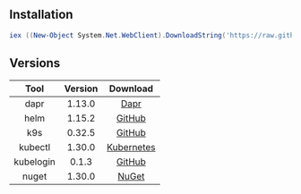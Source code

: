 ## Installation

```powershell
iex ((New-Object System.Net.WebClient).DownloadString('https://raw.githubusercontent.com/salaros/bin-win64/development/install.ps1'))
```

## Versions

|     Tool    |   Version   |   Download   |
|    :----:   |     :----:   |    :----:   |
|     dapr    |    1.13.0   | [Dapr](https://github.com/dapr/cli/releases) |
|     helm    |    1.15.2   | [GitHub](https://github.com/ScoopInstaller/Main/blob/master/bucket/helm.json) |
|     k9s     |    0.32.5   | [GitHub](https://github.com/derailed/k9s/releases) |
|   kubectl   |    1.30.0   | [Kubernetes](https://kubernetes.io/docs/tasks/tools/install-kubectl-windows) |
|  kubelogin  |    0.1.3    | [GitHub](https://github.com/Azure/kubelogin/releases) |
|    nuget    |    1.30.0   | [NuGet](https://www.nuget.org/downloads) |
